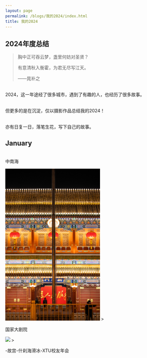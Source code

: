 ```yaml
---
layout: page
permalink: /blogs/我的2024/index.html
title: 我的2024
---
```


## 2024年度总结

> 胸中正可吞云梦，盏里何妨对圣贤？
>
> 有意清秋入衡霍，为君无尽写江天。
>
> ——晁补之

<br>2024，这一年途经了很多城市，遇到了有趣的人，也经历了很多故事。

<br>但更多的是在沉淀，仅以摄影作品总结我的2024！

<br>亦有日复一日，落笔生花，写下自己的故事。

## January
<br>
中南海

<img src="my2024.assets/Jan中南海.jpg" class="floatpic" style="margin-right: 3px; width: 300px; height: auto;">>

国家大剧院

<img src="my2024.assets/Jan.jpg" class="floatpic" style="margin-right: 3px; width: 300px; height: auto;">>

-故宫-什刹海滑冰-XTU校友年会
